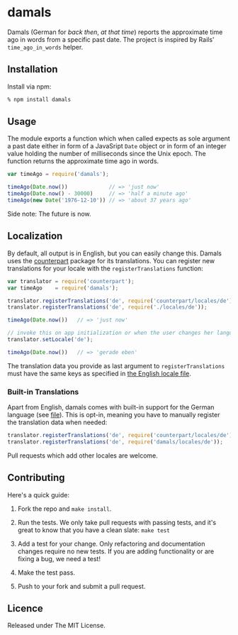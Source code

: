 # damals

Damals (German for _back then_, _at that time_) reports the approximate time ago in words from a specific past date. The project is inspired by Rails' `time_ago_in_words` helper.


## Installation

Install via npm:

```bash
% npm install damals
```


## Usage

The module exports a function which when called expects as sole argument a past date either in form of a JavaSript `Date` object or in form of an integer value holding the number of milliseconds since the Unix epoch. The function returns the approximate time ago in words.

```js
var timeAgo = require('damals');

timeAgo(Date.now())             // => 'just now'
timeAgo(Date.now() - 30000)     // => 'half a minute ago'
timeAgo(new Date('1976-12-10')) // => 'about 37 years ago'
```

Side note: The future is now.


## Localization

By default, all output is in English, but you can easily change this. Damals uses the [counterpart](https://github.com/martinandert/counterpart) package for its translations. You can register new translations for your locale with the `registerTranslations` function:

```js
var translator = require('counterpart');
var timeAgo    = require('damals');

translator.registerTranslations('de', require('counterpart/locales/de'));
translator.registerTranslations('de', require('./locales/de'));

timeAgo(Date.now())   // => 'just now'

// invoke this on app initialization or when the user changes her language preference
translator.setLocale('de');

timeAgo(Date.now())   // => 'gerade eben'
```

The translation data you provide as last argument to `registerTranslations` must have the same keys as specified in [the English locale file](locales/en.js).


### Built-in Translations

Apart from English, damals comes with built-in support for the German language (see [file](locales/de.js)). This is opt-in, meaning you have to manually register the translation data when needed:

```js
translator.registerTranslations('de', require('counterpart/locales/de'));
translator.registerTranslations('de', require('damals/locales/de'));
```

Pull requests which add other locales are welcome.


## Contributing

Here's a quick guide:

1. Fork the repo and `make install`.

2. Run the tests. We only take pull requests with passing tests, and it's great to know that you have a clean slate: `make test`

3. Add a test for your change. Only refactoring and documentation changes require no new tests. If you are adding functionality or are fixing a bug, we need a test!

4. Make the test pass.

5. Push to your fork and submit a pull request.


## Licence

Released under The MIT License.
